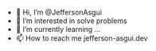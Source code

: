 - 👋 Hi, I’m @JeffersonAsgui
- 👀 I’m interested in solve problems
- 🌱 I’m currently learning ...
- 📫 How to reach me jefferson-asgui.dev

<!---
JeffersonAsgui/JeffersonAsgui is a ✨ special ✨ repository because its `README.md` (this file) appears on your GitHub profile.
You can click the Preview link to take a look at your changes.
--->
